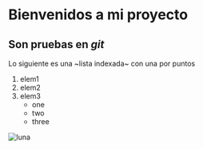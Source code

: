 
# Bienvenidos a mi **proyecto**
## Son pruebas en **_git_**

Lo siguiente es una ~lista indexada~ con una por puntos
1. elem1
2. elem2
3. elem3
    * one
    * two
    * three


![luna](https://i.blogs.es/bec968/100-megapixel-moon/450_1000.jpg)